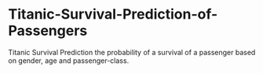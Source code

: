 # Titanic-Survival-Prediction-of-Passengers
Titanic Survival Prediction the probability of a survival of a passenger based on gender, age and passenger-class.
